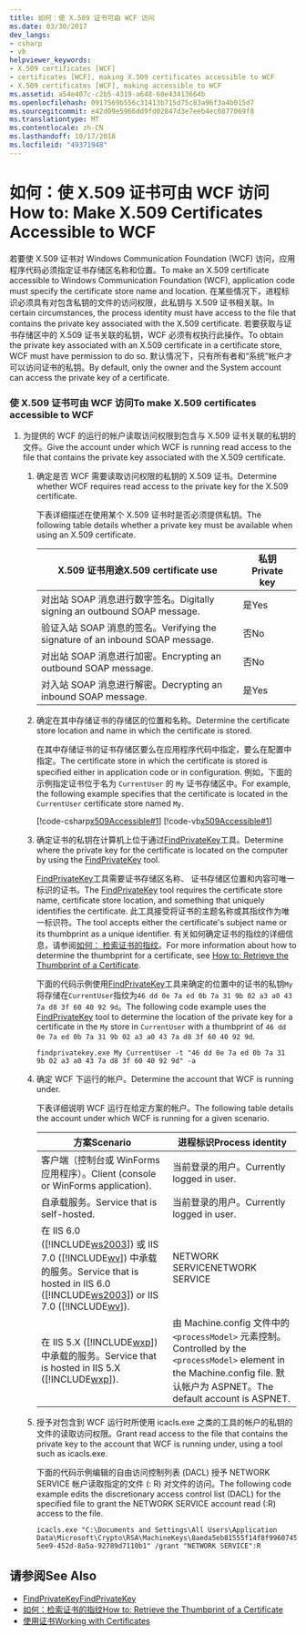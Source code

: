 ```yaml
---
title: 如何：使 X.509 证书可由 WCF 访问
ms.date: 03/30/2017
dev_langs:
- csharp
- vb
helpviewer_keywords:
- X.509 certificates [WCF]
- certificates [WCF], making X.509 certificates accessible to WCF
- X.509 certificates [WCF], making accessible to WCF
ms.assetid: a54e407c-c2b5-4319-a648-60e43413664b
ms.openlocfilehash: 0917569b556c31413b715d75c83a96f3a4b015d7
ms.sourcegitcommit: e42d09e5966dd9fd02847d3e7eeb4ec0877069f8
ms.translationtype: MT
ms.contentlocale: zh-CN
ms.lasthandoff: 10/17/2018
ms.locfileid: "49371948"
---
```

# <a name="how-to-make-x509-certificates-accessible-to-wcf"></a><span data-ttu-id="9fbbd-102">如何：使 X.509 证书可由 WCF 访问</span><span class="sxs-lookup"><span data-stu-id="9fbbd-102">How to: Make X.509 Certificates Accessible to WCF</span></span>
<span data-ttu-id="9fbbd-103">若要使 X.509 证书对 Windows Communication Foundation (WCF) 访问，应用程序代码必须指定证书存储区名称和位置。</span><span class="sxs-lookup"><span data-stu-id="9fbbd-103">To make an X.509 certificate accessible to Windows Communication Foundation (WCF), application code must specify the certificate store name and location.</span></span> <span data-ttu-id="9fbbd-104">在某些情况下，进程标识必须具有对包含私钥的文件的访问权限，此私钥与 X.509 证书相关联。</span><span class="sxs-lookup"><span data-stu-id="9fbbd-104">In certain circumstances, the process identity must have access to the file that contains the private key associated with the X.509 certificate.</span></span> <span data-ttu-id="9fbbd-105">若要获取与证书存储区中的 X.509 证书关联的私钥，WCF 必须有权执行此操作。</span><span class="sxs-lookup"><span data-stu-id="9fbbd-105">To obtain the private key associated with an X.509 certificate in a certificate store, WCF must have permission to do so.</span></span> <span data-ttu-id="9fbbd-106">默认情况下，只有所有者和“系统”帐户才可以访问证书的私钥。</span><span class="sxs-lookup"><span data-stu-id="9fbbd-106">By default, only the owner and the System account can access the private key of a certificate.</span></span>  
  
### <a name="to-make-x509-certificates-accessible-to-wcf"></a><span data-ttu-id="9fbbd-107">使 X.509 证书可由 WCF 访问</span><span class="sxs-lookup"><span data-stu-id="9fbbd-107">To make X.509 certificates accessible to WCF</span></span>  
  
1.  <span data-ttu-id="9fbbd-108">为提供的 WCF 的运行的帐户读取访问权限到包含与 X.509 证书关联的私钥的文件。</span><span class="sxs-lookup"><span data-stu-id="9fbbd-108">Give the account under which WCF is running read access to the file that contains the private key associated with the X.509 certificate.</span></span>  
  
    1.  <span data-ttu-id="9fbbd-109">确定是否 WCF 需要读取访问权限的私钥的 X.509 证书。</span><span class="sxs-lookup"><span data-stu-id="9fbbd-109">Determine whether WCF requires read access to the private key for the X.509 certificate.</span></span>  
  
         <span data-ttu-id="9fbbd-110">下表详细描述在使用某个 X.509 证书时是否必须提供私钥。</span><span class="sxs-lookup"><span data-stu-id="9fbbd-110">The following table details whether a private key must be available when using an X.509 certificate.</span></span>  
  
        |<span data-ttu-id="9fbbd-111">X.509 证书用途</span><span class="sxs-lookup"><span data-stu-id="9fbbd-111">X.509 certificate use</span></span>|<span data-ttu-id="9fbbd-112">私钥</span><span class="sxs-lookup"><span data-stu-id="9fbbd-112">Private key</span></span>|  
        |---------------------------|-----------------|  
        |<span data-ttu-id="9fbbd-113">对出站 SOAP 消息进行数字签名。</span><span class="sxs-lookup"><span data-stu-id="9fbbd-113">Digitally signing an outbound SOAP message.</span></span>|<span data-ttu-id="9fbbd-114">是</span><span class="sxs-lookup"><span data-stu-id="9fbbd-114">Yes</span></span>|  
        |<span data-ttu-id="9fbbd-115">验证入站 SOAP 消息的签名。</span><span class="sxs-lookup"><span data-stu-id="9fbbd-115">Verifying the signature of an inbound SOAP message.</span></span>|<span data-ttu-id="9fbbd-116">否</span><span class="sxs-lookup"><span data-stu-id="9fbbd-116">No</span></span>|  
        |<span data-ttu-id="9fbbd-117">对出站 SOAP 消息进行加密。</span><span class="sxs-lookup"><span data-stu-id="9fbbd-117">Encrypting an outbound SOAP message.</span></span>|<span data-ttu-id="9fbbd-118">否</span><span class="sxs-lookup"><span data-stu-id="9fbbd-118">No</span></span>|  
        |<span data-ttu-id="9fbbd-119">对入站 SOAP 消息进行解密。</span><span class="sxs-lookup"><span data-stu-id="9fbbd-119">Decrypting an inbound SOAP message.</span></span>|<span data-ttu-id="9fbbd-120">是</span><span class="sxs-lookup"><span data-stu-id="9fbbd-120">Yes</span></span>|  
  
    2.  <span data-ttu-id="9fbbd-121">确定在其中存储证书的存储区的位置和名称。</span><span class="sxs-lookup"><span data-stu-id="9fbbd-121">Determine the certificate store location and name in which the certificate is stored.</span></span>  
  
         <span data-ttu-id="9fbbd-122">在其中存储证书的证书存储区要么在应用程序代码中指定，要么在配置中指定。</span><span class="sxs-lookup"><span data-stu-id="9fbbd-122">The certificate store in which the certificate is stored is specified either in application code or in configuration.</span></span> <span data-ttu-id="9fbbd-123">例如，下面的示例指定证书位于名为 `CurrentUser` 的 `My` 证书存储区中。</span><span class="sxs-lookup"><span data-stu-id="9fbbd-123">For example, the following example specifies that the certificate is located in the `CurrentUser` certificate store named `My`.</span></span>  
  
         [!code-csharp[x509Accessible#1](../../../../samples/snippets/csharp/VS_Snippets_CFX/x509accessible/cs/source.cs#1)]
         [!code-vb[x509Accessible#1](../../../../samples/snippets/visualbasic/VS_Snippets_CFX/x509accessible/vb/source.vb#1)]  
  
    3.  <span data-ttu-id="9fbbd-124">确定证书的私钥在计算机上位于通过[FindPrivateKey](../../../../docs/framework/wcf/samples/findprivatekey.md)工具。</span><span class="sxs-lookup"><span data-stu-id="9fbbd-124">Determine where the private key for the certificate is located on the computer by using the [FindPrivateKey](../../../../docs/framework/wcf/samples/findprivatekey.md) tool.</span></span>  
  
         <span data-ttu-id="9fbbd-125">[FindPrivateKey](../../../../docs/framework/wcf/samples/findprivatekey.md)工具需要证书存储区名称、 证书存储区位置和内容可唯一标识的证书。</span><span class="sxs-lookup"><span data-stu-id="9fbbd-125">The [FindPrivateKey](../../../../docs/framework/wcf/samples/findprivatekey.md) tool requires the certificate store name, certificate store location, and something that uniquely identifies the certificate.</span></span> <span data-ttu-id="9fbbd-126">此工具接受将证书的主题名称或其指纹作为唯一标识符。</span><span class="sxs-lookup"><span data-stu-id="9fbbd-126">The tool accepts either the certificate's subject name or its thumbprint as a unique identifier.</span></span> <span data-ttu-id="9fbbd-127">有关如何确定证书的指纹的详细信息，请参阅[如何： 检索证书的指纹](../../../../docs/framework/wcf/feature-details/how-to-retrieve-the-thumbprint-of-a-certificate.md)。</span><span class="sxs-lookup"><span data-stu-id="9fbbd-127">For more information about how to determine the thumbprint for a certificate, see [How to: Retrieve the Thumbprint of a Certificate](../../../../docs/framework/wcf/feature-details/how-to-retrieve-the-thumbprint-of-a-certificate.md).</span></span>  
  
         <span data-ttu-id="9fbbd-128">下面的代码示例使用[FindPrivateKey](../../../../docs/framework/wcf/samples/findprivatekey.md)工具来确定的位置中的证书的私钥`My`将存储在`CurrentUser`指纹为`46 dd 0e 7a ed 0b 7a 31 9b 02 a3 a0 43 7a d8 3f 60 40 92 9d`。</span><span class="sxs-lookup"><span data-stu-id="9fbbd-128">The following code example uses the [FindPrivateKey](../../../../docs/framework/wcf/samples/findprivatekey.md) tool to determine the location of the private key for a certificate in the `My` store in `CurrentUser` with a thumbprint of `46 dd 0e 7a ed 0b 7a 31 9b 02 a3 a0 43 7a d8 3f 60 40 92 9d`.</span></span>  
  
        ```  
        findprivatekey.exe My CurrentUser -t "46 dd 0e 7a ed 0b 7a 31 9b 02 a3 a0 43 7a d8 3f 60 40 92 9d" -a  
        ```  
  
    4.  <span data-ttu-id="9fbbd-129">确定 WCF 下运行的帐户。</span><span class="sxs-lookup"><span data-stu-id="9fbbd-129">Determine the account that WCF is running under.</span></span>  
  
         <span data-ttu-id="9fbbd-130">下表详细说明 WCF 运行在给定方案的帐户。</span><span class="sxs-lookup"><span data-stu-id="9fbbd-130">The following table details the account under which WCF is running for a given scenario.</span></span>  
  
        |<span data-ttu-id="9fbbd-131">方案</span><span class="sxs-lookup"><span data-stu-id="9fbbd-131">Scenario</span></span>|<span data-ttu-id="9fbbd-132">进程标识</span><span class="sxs-lookup"><span data-stu-id="9fbbd-132">Process identity</span></span>|  
        |--------------|----------------------|  
        |<span data-ttu-id="9fbbd-133">客户端（控制台或 WinForms 应用程序）。</span><span class="sxs-lookup"><span data-stu-id="9fbbd-133">Client (console or WinForms application).</span></span>|<span data-ttu-id="9fbbd-134">当前登录的用户。</span><span class="sxs-lookup"><span data-stu-id="9fbbd-134">Currently logged in user.</span></span>|  
        |<span data-ttu-id="9fbbd-135">自承载服务。</span><span class="sxs-lookup"><span data-stu-id="9fbbd-135">Service that is self-hosted.</span></span>|<span data-ttu-id="9fbbd-136">当前登录的用户。</span><span class="sxs-lookup"><span data-stu-id="9fbbd-136">Currently logged in user.</span></span>|  
        |<span data-ttu-id="9fbbd-137">在 IIS 6.0 ([!INCLUDE[ws2003](../../../../includes/ws2003-md.md)]) 或 IIS 7.0 ([!INCLUDE[wv](../../../../includes/wv-md.md)]) 中承载的服务。</span><span class="sxs-lookup"><span data-stu-id="9fbbd-137">Service that is hosted in IIS 6.0 ([!INCLUDE[ws2003](../../../../includes/ws2003-md.md)]) or IIS 7.0 ([!INCLUDE[wv](../../../../includes/wv-md.md)]).</span></span>|<span data-ttu-id="9fbbd-138">NETWORK SERVICE</span><span class="sxs-lookup"><span data-stu-id="9fbbd-138">NETWORK SERVICE</span></span>|  
        |<span data-ttu-id="9fbbd-139">在 IIS 5.X ([!INCLUDE[wxp](../../../../includes/wxp-md.md)]) 中承载的服务。</span><span class="sxs-lookup"><span data-stu-id="9fbbd-139">Service that is hosted in IIS 5.X ([!INCLUDE[wxp](../../../../includes/wxp-md.md)]).</span></span>|<span data-ttu-id="9fbbd-140">由 Machine.config 文件中的 `<processModel>` 元素控制。</span><span class="sxs-lookup"><span data-stu-id="9fbbd-140">Controlled by the `<processModel>` element in the Machine.config file.</span></span> <span data-ttu-id="9fbbd-141">默认帐户为 ASPNET。</span><span class="sxs-lookup"><span data-stu-id="9fbbd-141">The default account is ASPNET.</span></span>|  
  
    5.  <span data-ttu-id="9fbbd-142">授予对包含到 WCF 运行时所使用 icacls.exe 之类的工具的帐户的私钥的文件的读取访问权限。</span><span class="sxs-lookup"><span data-stu-id="9fbbd-142">Grant read access to the file that contains the private key to the account that WCF is running under, using a tool such as icacls.exe.</span></span>  
  
         <span data-ttu-id="9fbbd-143">下面的代码示例编辑的自由访问控制列表 (DACL) 授予 NETWORK SERVICE 帐户读取指定的文件 (: R) 对文件的访问。</span><span class="sxs-lookup"><span data-stu-id="9fbbd-143">The following code example edits the discretionary access control list (DACL) for the specified file to grant the NETWORK SERVICE account read (:R) access to the file.</span></span>  
  
        ```  
        icacls.exe "C:\Documents and Settings\All Users\Application Data\Microsoft\Crypto\RSA\MachineKeys\8aeda5eb81555f14f8f9960745b5a40d_38f7de48-5ee9-452d-8a5a-92789d7110b1" /grant "NETWORK SERVICE":R  
        ```  
  
## <a name="see-also"></a><span data-ttu-id="9fbbd-144">请参阅</span><span class="sxs-lookup"><span data-stu-id="9fbbd-144">See Also</span></span>  
- [<span data-ttu-id="9fbbd-145">FindPrivateKey</span><span class="sxs-lookup"><span data-stu-id="9fbbd-145">FindPrivateKey</span></span>](../../../../docs/framework/wcf/samples/findprivatekey.md)  
- [<span data-ttu-id="9fbbd-146">如何：检索证书的指纹</span><span class="sxs-lookup"><span data-stu-id="9fbbd-146">How to: Retrieve the Thumbprint of a Certificate</span></span>](../../../../docs/framework/wcf/feature-details/how-to-retrieve-the-thumbprint-of-a-certificate.md)  
- [<span data-ttu-id="9fbbd-147">使用证书</span><span class="sxs-lookup"><span data-stu-id="9fbbd-147">Working with Certificates</span></span>](../../../../docs/framework/wcf/feature-details/working-with-certificates.md)

